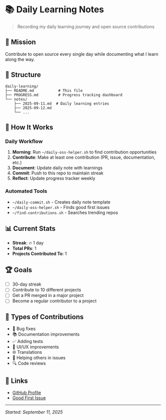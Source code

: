 # 📚 Daily Learning Notes

> Recording my daily learning journey and open source contributions

## 🎯 Mission
Contribute to open source every single day while documenting what I learn along the way.

## 📂 Structure
```
daily-learning/
├── README.md           # This file
├── PROGRESS.md         # Progress tracking dashboard
└── notes/
    ├── 2025-09-11.md  # Daily learning entries
    ├── 2025-09-12.md
    └── ...
```

## 🚀 How It Works

### Daily Workflow
1. **Morning**: Run `~/daily-oss-helper.sh` to find contribution opportunities
2. **Contribute**: Make at least one contribution (PR, issue, documentation, etc.)
3. **Document**: Update daily note with learnings
4. **Commit**: Push to this repo to maintain streak
5. **Reflect**: Update progress tracker weekly

### Automated Tools
- `~/daily-commit.sh` - Creates daily note template
- `~/daily-oss-helper.sh` - Finds good first issues
- `~/find-contributions.sh` - Searches trending repos

## 📊 Current Stats
- **Streak**: 🔥 1 day
- **Total PRs**: 1
- **Projects Contributed To**: 1

## 🏆 Goals
- [ ] 30-day streak
- [ ] Contribute to 10 different projects
- [ ] Get a PR merged in a major project
- [ ] Become a regular contributor to a project

## 📝 Types of Contributions
- 🐛 Bug fixes
- 📚 Documentation improvements
- ✅ Adding tests
- 🎨 UI/UX improvements
- 🌐 Translations
- 💬 Helping others in issues
- 🔍 Code reviews

## 🔗 Links
- [GitHub Profile](https://github.com/tysoncung)
- [Good First Issue](https://goodfirstissue.dev/)

---
*Started: September 11, 2025*